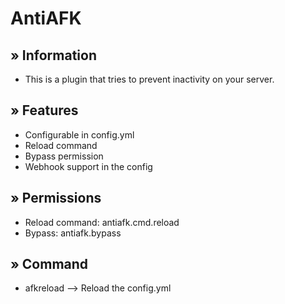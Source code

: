 # AntiAFK
## » Information 
 - This is a plugin that tries to prevent inactivity on your server.
## » Features 
- Configurable in config.yml
- Reload command
- Bypass permission
- Webhook support in the config
## » Permissions
- Reload command: antiafk.cmd.reload
- Bypass: antiafk.bypass
## » Command
- afkreload --> Reload the config.yml
